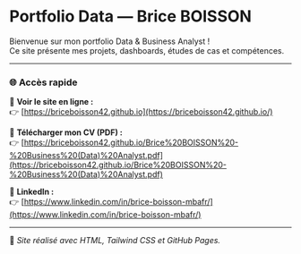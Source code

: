 # Portfolio Data — Brice BOISSON

Bienvenue sur mon portfolio Data & Business Analyst !  
Ce site présente mes projets, dashboards, études de cas et compétences.

---

### 🌐 Accès rapide

🔗 **Voir le site en ligne :**  
👉 [https://briceboisson42.github.io](https://briceboisson42.github.io/)

📄 **Télécharger mon CV (PDF) :**  
👉 [https://briceboisson42.github.io/Brice%20BOISSON%20-%20Business%20(Data)%20Analyst.pdf](https://briceboisson42.github.io/Brice%20BOISSON%20-%20Business%20(Data)%20Analyst.pdf)

💼 **LinkedIn :**  
👉 [https://www.linkedin.com/in/brice-boisson-mbafr/](https://www.linkedin.com/in/brice-boisson-mbafr/)

---

🧠 *Site réalisé avec HTML, Tailwind CSS et GitHub Pages.*
